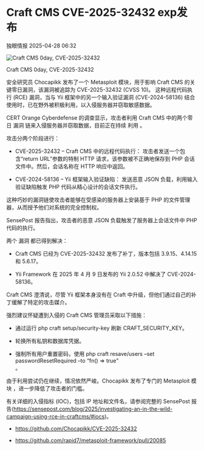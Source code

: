 #  Craft CMS CVE-2025-32432 exp发布   
 独眼情报   2025-04-28 06:32  
  
![Craft CMS 0day, CVE-2025-32432](https://mmbiz.qpic.cn/sz_mmbiz_jpg/KgxDGkACWnTuj6OfajfMhkBI8sAcDJicwJg44G4rEKwmicGzL5bkACBt2icEWVauaLq8VmxibEeHlq31swibbU4tR8w/640?wx_fmt=other&from=appmsg "")  
  
Craft CMS 0day, CVE-2025-32432  
  
安全研究员 Chocapikk 发布了一个 Metasploit 模块，用于影响 Craft CMS 的关键零日漏洞，该漏洞被追踪为 CVE-2025-32432 (CVSS 10)。 这种远程代码执行 (RCE) 漏洞，当与 Yii 框架中的另一个输入验证漏洞 (CVE-2024-58136) 结合使用时，已在野外被积极利用，以入侵服务器并窃取敏感数据。  
  
CERT Orange Cyberdefense 的调查显示，攻击者利用 Craft CMS 中的两个零日 漏洞 链来入侵服务器并窃取数据，目前正在持续 利用 。  
  
攻击分两个阶段进行：  
- CVE-2025-32432 – Craft CMS 中的远程代码执行： 攻击者发送一个包含“return URL”参数的特制 HTTP 请求，该参数被不正确地保存到 PHP 会话文件中。然后，会话名称在 HTTP 响应中返回。  
  
- CVE-2024-58136 – Yii 框架输入验证缺陷： 发送恶意 JSON 负载，利用输入验证缺陷触发 PHP 代码从精心设计的会话文件执行。  
  
这种巧妙的漏洞链使攻击者能够在受感染的服务器上安装基于 PHP 的文件管理器，从而授予他们对系统的完全控制权。  
  
SensePost 报告指出，攻击者的恶意 JSON 负载触发了服务器上会话文件中 PHP 代码的执行。  
  
两个 漏洞 都已得到解决：  
- Craft CMS 已经为 CVE-2025-32432 发布了补丁，版本包括 3.9.15、4.14.15 和 5.6.17。  
  
- Yii Framework 在 2025 年 4 月 9 日发布的 Yii 2.0.52 中解决了 CVE-2024-58136。  
  
Craft CMS 澄清说，尽管 Yii 框架本身没有在 Craft 中升级，但他们通过自己的补丁缓解了特定的攻击媒介。  
  
强烈建议怀疑遭到入侵的 Craft CMS 管理员采取以下措施：  
- 通过运行 php craft setup/security-key 刷新 CRAFT_SECURITY_KEY。  
  
- 轮换所有私钥和数据库凭据。  
  
- 强制所有用户重置密码，使用 php craft resave/users –set passwordResetRequired –to “fn() => true”  
。  
  
由于利用尝试仍在继续，情况依然严峻。Chocapikk 发布了专门的 Metasploit 模块 ，进一步降低了攻击者的门槛。  
  
有关详细的入侵指标 (IOC)，包括 IP 地址和文件名，请参阅完整的 SensePost 报告(https://sensepost.com/blog/2025/investigating-an-in-the-wild-campaign-using-rce-in-craftcms/#iocs)。  
- https://github.com/Chocapikk/CVE-2025-32432  
  
- https://github.com/rapid7/metasploit-framework/pull/20085  
  
  
  
  
